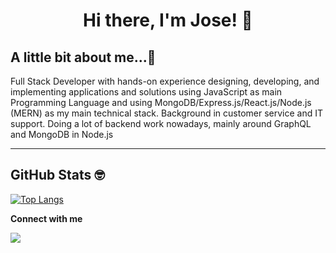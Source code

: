 <h1 align="center">Hi there, I'm Jose! 👋</h1>


## A little bit about me...🤔

Full Stack Developer with hands-on experience designing, developing, and implementing applications and solutions using JavaScript as main Programming Language and using MongoDB/Express.js/React.js/Node.js (MERN) as my main technical stack. Background in customer service and IT support. Doing a lot of backend work nowadays, mainly around GraphQL and MongoDB in Node.js


---

## GitHub Stats 🤓

[![Top Langs](https://github-readme-stats.vercel.app/api/top-langs/?username=josedguti&theme=radical&layout=compact)](https://github.com/anuraghazra/github-readme-stats)


<b>Connect with me</b>


[<img src="https://img.shields.io/badge/linkedin-%230077B5.svg?&style=for-the-badge&logo=linkedin&logoColor=white" />](https://www.linkedin.com/in/josedgutierrezg/)
